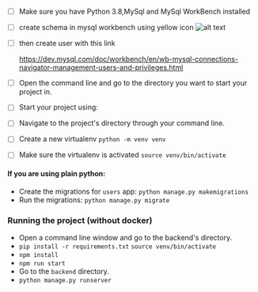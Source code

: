 



- [ ] Make sure you have Python 3.8,MySql and MySql WorkBench installed
- [ ] create schema in mysql workbench using yellow icon 
![alt text](https://i.stack.imgur.com/fddKr.jpg)
- [ ] then create user with this link 

    https://dev.mysql.com/doc/workbench/en/wb-mysql-connections-navigator-management-users-and-privileges.html
- [ ] Open the command line and go to the directory you want to start your project in.
- [ ] Start your project using:

- [ ] Navigate to the project's directory through your command line.
- [ ] Create a new virtualenv `python -m venv venv`
- [ ] Make sure the virtualenv is activated  `source venv/bin/activate`

#### If you are using plain python:
- Create the migrations for `users` app: 
  `python manage.py makemigrations`
- Run the migrations:
  `python manage.py migrate`

### Running the project (without docker)
- Open a command line window and go to the backend's directory.
- `pip install -r requirements.txt`
`source venv/bin/activate` 
- `npm install`
- `npm run start`
- Go to the `backend` directory.
- `python manage.py runserver`
